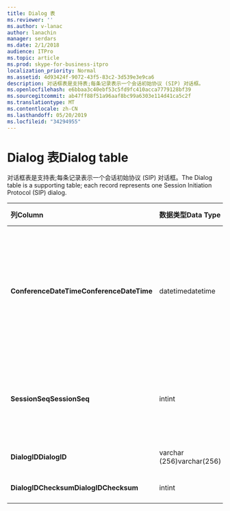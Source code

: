 ```yaml
---
title: Dialog 表
ms.reviewer: ''
ms.author: v-lanac
author: lanachin
manager: serdars
ms.date: 2/1/2018
audience: ITPro
ms.topic: article
ms.prod: skype-for-business-itpro
localization_priority: Normal
ms.assetid: 4d93424f-9072-43f5-83c2-3d539e3e9ca6
description: 对话框表是支持表;每条记录表示一个会话初始协议 (SIP) 对话框。
ms.openlocfilehash: e6bbaa3c40ebf53c5fd9fc410acca7779128bf39
ms.sourcegitcommit: ab47ff88f51a96aaf8bc99a6303e114d41ca5c2f
ms.translationtype: MT
ms.contentlocale: zh-CN
ms.lasthandoff: 05/20/2019
ms.locfileid: "34294955"
---
```

# <a name="dialog-table"></a><span data-ttu-id="d5714-103">Dialog 表</span><span class="sxs-lookup"><span data-stu-id="d5714-103">Dialog table</span></span>
 
<span data-ttu-id="d5714-104">对话框表是支持表;每条记录表示一个会话初始协议 (SIP) 对话框。</span><span class="sxs-lookup"><span data-stu-id="d5714-104">The Dialog table is a supporting table; each record represents one Session Initiation Protocol (SIP) dialog.</span></span>
  
|<span data-ttu-id="d5714-105">**列**</span><span class="sxs-lookup"><span data-stu-id="d5714-105">**Column**</span></span>|<span data-ttu-id="d5714-106">**数据类型**</span><span class="sxs-lookup"><span data-stu-id="d5714-106">**Data Type**</span></span>|<span data-ttu-id="d5714-107">**键/索引**</span><span class="sxs-lookup"><span data-stu-id="d5714-107">**Key/Index**</span></span>|<span data-ttu-id="d5714-108">**详细信息**</span><span class="sxs-lookup"><span data-stu-id="d5714-108">**Details**</span></span>|
|:-----|:-----|:-----|:-----|
|<span data-ttu-id="d5714-109">**ConferenceDateTime**</span><span class="sxs-lookup"><span data-stu-id="d5714-109">**ConferenceDateTime**</span></span> <br/> |<span data-ttu-id="d5714-110">datetime</span><span class="sxs-lookup"><span data-stu-id="d5714-110">datetime</span></span>  <br/> |<span data-ttu-id="d5714-111">Primary</span><span class="sxs-lookup"><span data-stu-id="d5714-111">Primary</span></span>  <br/> |<span data-ttu-id="d5714-112">优质 (QoE) agent 接收来自呼叫方或被叫方的第一个报告的时间。</span><span class="sxs-lookup"><span data-stu-id="d5714-112">Time when the Quality of Excellence (QoE) agent receives the first report from either caller or callee.</span></span> <span data-ttu-id="d5714-113">与 SessionSeq 结合使用以唯一标识会话。</span><span class="sxs-lookup"><span data-stu-id="d5714-113">Used in conjunction with SessionSeq to uniquely identify a session.</span></span>  <br/> |
|<span data-ttu-id="d5714-114">**SessionSeq**</span><span class="sxs-lookup"><span data-stu-id="d5714-114">**SessionSeq**</span></span> <br/> |<span data-ttu-id="d5714-115">int</span><span class="sxs-lookup"><span data-stu-id="d5714-115">int</span></span>  <br/> |<span data-ttu-id="d5714-116">Primary</span><span class="sxs-lookup"><span data-stu-id="d5714-116">Primary</span></span>  <br/> |<span data-ttu-id="d5714-117">序列号, 以便在具有相同的 ConferenceDateTime 时区分会话。</span><span class="sxs-lookup"><span data-stu-id="d5714-117">Sequence number to differentiate sessions when they have the same ConferenceDateTime.</span></span>  <br/> |
|<span data-ttu-id="d5714-118">**DialogID**</span><span class="sxs-lookup"><span data-stu-id="d5714-118">**DialogID**</span></span> <br/> |<span data-ttu-id="d5714-119">varchar (256)</span><span class="sxs-lookup"><span data-stu-id="d5714-119">varchar(256)</span></span>  <br/> ||<span data-ttu-id="d5714-120">全局唯一的对话框 ID。</span><span class="sxs-lookup"><span data-stu-id="d5714-120">Dialog ID which is globally unique.</span></span>  <br/> |
|<span data-ttu-id="d5714-121">**DialogIDChecksum**</span><span class="sxs-lookup"><span data-stu-id="d5714-121">**DialogIDChecksum**</span></span> <br/> |<span data-ttu-id="d5714-122">int</span><span class="sxs-lookup"><span data-stu-id="d5714-122">int</span></span>  <br/> |<span data-ttu-id="d5714-123">食指</span><span class="sxs-lookup"><span data-stu-id="d5714-123">index</span></span>  <br/> |<span data-ttu-id="d5714-124">对话框 ID 的校验和。</span><span class="sxs-lookup"><span data-stu-id="d5714-124">Checksum of the Dialog ID.</span></span>  <br/> |
   

